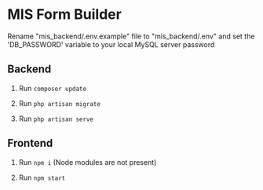# MIS Form Builder

Rename "mis_backend/.env.example" file to "mis_backend/.env" and set the 'DB_PASSWORD' variable to your local MySQL server password

## Backend

1. Run ``` composer update ```

2. Run ``` php artisan migrate ```

3. Run ``` php artisan serve ```

## Frontend

1. Run ``` npm i ``` (Node modules are not present)

2. Run ``` npm start ```

